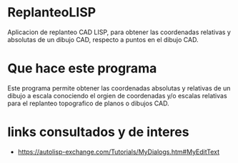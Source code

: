 # ReplanteoLISP
Aplicacion de replanteo CAD LISP, para obtener
las coordenadas relativas y absolutas de un dibujo CAD,
respecto a puntos en el dibujo CAD.

# Que hace este programa
Este programa permite obtener las
coordenadas absolutas y relativas de un dibujo a escala
conociendo el orgien de coordenadas y/o escalas relativas
para el replanteo topografico de planos o dibujos CAD.

# links consultados y de interes
- https://autolisp-exchange.com/Tutorials/MyDialogs.htm#MyEditText


